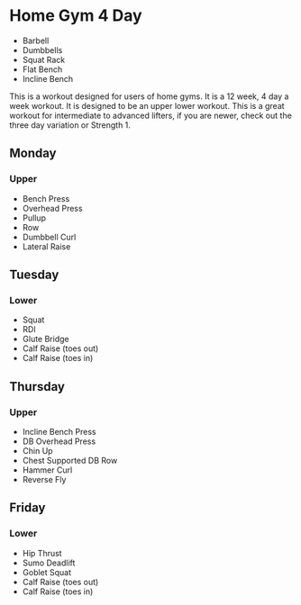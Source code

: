 # Home Gym 4 Day
- Barbell
- Dumbbells
- Squat Rack
- Flat Bench
- Incline Bench

This is a workout designed for users of home gyms. It is a 12 week, 4 day a week workout. It is designed to be an upper lower workout. This is a great workout for intermediate to advanced lifters, if you are newer, check out the three day variation or Strength 1.

## Monday
### Upper

- Bench Press
- Overhead Press
- Pullup
- Row
- Dumbbell Curl
- Lateral Raise

## Tuesday
### Lower

- Squat
- RDl
- Glute Bridge
- Calf Raise (toes out)
- Calf Raise (toes in)

## Thursday
### Upper

- Incline Bench Press
- DB Overhead Press
- Chin Up
- Chest Supported DB Row
- Hammer Curl
- Reverse Fly

## Friday
### Lower

- Hip Thrust
- Sumo Deadlift
- Goblet Squat
- Calf Raise (toes out)
- Calf Raise (toes in)